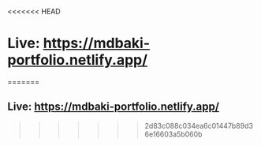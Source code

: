 <<<<<<< HEAD
# Live: https://mdbaki-portfolio.netlify.app/
=======
## Live: https://mdbaki-portfolio.netlify.app/
>>>>>>> 2d83c088c034ea6c01447b89d36e16603a5b060b
